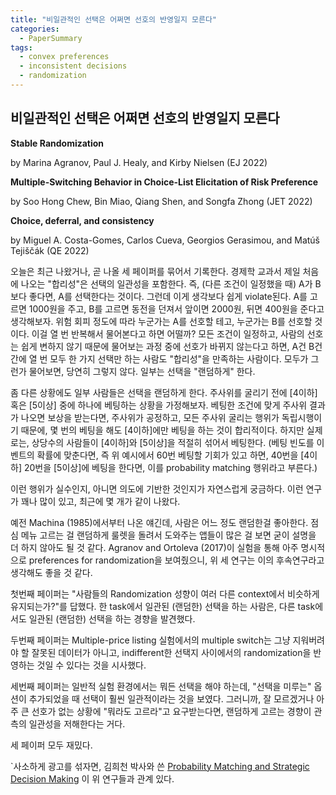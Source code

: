 ```yaml
---
title: "비일관적인 선택은 어쩌면 선호의 반영일지 모른다"
categories:
  - PaperSummary
tags:
  - convex preferences
  - inconsistent decisions
  - randomization
--- 
```


## 비일관적인 선택은 어쩌면 선호의 반영일지 모른다
  
**Stable Randomization**

by Marina Agranov, Paul J. Healy, and Kirby Nielsen (EJ 2022)

<!--
We provide a unifying experimental framework in which to study randomization behavior in games and individual choice questions. In each decision, subjects face twenty simultaneous repetitions of the same choice, whereby randomizing constitutes making different choices across the twenty repetitions. We find very high rates of randomization, even in questions that offer a first-order stochastically dominant option. Randomization is highly correlated across domains, while more individuals randomize in games than in analogous decision problems. Experimental treatments test theories of randomization behavior, ruling out most theoretically-based explanations. Results suggest that dominated randomization stems, in part, from a failure of contingent reasoning.
-->

**Multiple-Switching Behavior in Choice-List Elicitation of Risk Preference**

by Soo Hong Chew, Bin Miao, Qiang Shen, and Songfa Zhong (JET 2022)

<!--
This study examines multiple-switching behavior (MSB) in choice-list elicitation of risk preference from the perspectives of stochastic choice. We distinguish between "regular" and "irregular" MSB, and find that subjects with more irregular MSB are more likely to violate first-order stochastic dominance. In contrast, subjects with more regular MSB are more likely to concurrently exhibit non-expected utility behavior and reduce compound lottery, and to deliberately randomize in repeated choice. Our results suggest the need to diagnose the quality of MSB when applying choice-list elicitations, and distinguish stochastic choice models including random utility and deliberate randomization.
-->

**Choice, deferral, and consistency**

by Miguel A. Costa-Gomes, Carlos Cueva, Georgios Gerasimou, and Matúš Tejiščák (QE 2022)

<!--
> We report on two novel choice experiments with real goods where subjects in one treatment are forced to choose, as is the norm in economic experiments, while in the other they are not but can instead incur a small cost to defer choice. Using a variety of measures, we find that the active choices (i.e., those that exclude the deferral outside option) of subjects in the nonforced‐choice treatment are generally more consistent. We also find that the combined deferral and active-choice behavior of subjects in that treatment is explained better by a model of dominant choice with incomplete preferences than it is by rational choice. Our results suggest that nonforced-choice experiments and models can be helpful in separating people's rational, hesitant/not-yet-rational and genuinely irrational behavior, and can potentially offer important new insights in revealed preference analysis.
-->

오늘은 최근 나왔거나, 곧 나올 세 페이퍼를 묶어서 기록한다. 경제학 교과서 제일 처음에 나오는 "합리성"은 선택의 일관성을 포함한다. 즉, (다른 조건이 일정했을 때) A가 B보다 좋다면, A를 선택한다는 것이다. 그런데 이게 생각보다 쉽게 violate된다. A를 고르면 1000원을 주고, B를 고르면 동전을 던져서 앞이면 2000원, 뒤면 400원을 준다고 생각해보자. 위험 회피 정도에 따라 누군가는 A를 선호할 테고, 누군가는 B를 선호할 것이다. 이걸 열 번 반복해서 물어본다고 하면 어떨까? 모든 조건이 일정하고, 사람의 선호는 쉽게 변하지 않기 때문에 물어보는 과정 중에 선호가 바뀌지 않는다고 하면, A건 B건 간에 열 번 모두 한 가지 선택만 하는 사람도 "합리성"을 만족하는 사람이다. 모두가 그런가 물어보면, 당연히 그렇지 않다. 일부는 선택을 "랜덤하게" 한다. 

좀 다른 상황에도 일부 사람들은 선택을 랜덤하게 한다. 주사위를 굴리기 전에 \[4이하\] 혹은 \[5이상\] 중에 하나에 베팅하는 상황을 가정해보자. 베팅한 조건에 맞게 주사위 결과가 나오면 보상을 받는다면, 주사위가 공정하고, 모든 주사위 굴리는 행위가 독립시행이기 때문에, 몇 번의 베팅을 해도 \[4이하\]에만 베팅을 하는 것이 합리적이다. 하지만 실제로는, 상당수의 사람들이 \[4이하\]와 \[5이상\]을 적절히 섞어서 베팅한다. (베팅 빈도를 이벤트의 확률에 맞춘다면, 즉 위 예시에서 60번 베팅할 기회가 있고 하면, 40번을 \[4이하\] 20번을 \[5이상\]에 베팅을 한다면, 이를 probability matching 행위라고 부른다.) 

이런 행위가 실수인지, 아니면 의도에 기반한 것인지가 자연스럽게 궁금하다. 이런 연구가 꽤나 많이 있고, 최근에 몇 개가 같이 나왔다.

예전 Machina (1985)에서부터 나온 얘긴데, 사람은 어느 정도 랜덤한걸 좋아한다. 점심 메뉴 고르는 걸 랜덤하게 룰렛을 돌려서 도와주는 앱들이 많은 걸 보면 굳이 설명을 더 하지 않아도 될 것 같다. Agranov and Ortoleva (2017)이 실험을 통해 아주 명시적으로 preferences for randomization을 보여줬으니, 위 세 연구는 이의 후속연구라고 생각해도 좋을 것 같다. 

첫번째 페이퍼는 "사람들의 Randomization 성향이 여러 다른 context에서 비슷하게 유지되는가?"를 답했다. 한 task에서 일관된 (랜덤한) 선택을 하는 사람은, 다른 task에서도 일관된 (랜덤한) 선택을 하는 경향을 발견했다. 

두번째 페이퍼는 Multiple-price listing 실험에서의 multiple switch는 그냥 지워버려야 할 잘못된 데이터가 아니고, indifferent한 선택지 사이에서의 randomization을 반영하는 것일 수 있다는 것을 시사했다. 

세번째 페이퍼는 일반적 실험 환경에서는 뭐든 선택을 해야 하는데, "선택을 미루는" 옵션이 추가되었을 때 선택이 훨씬 일관적이라는 것을 보였다. 그러니까, 잘 모르겠거나 아주 큰 선호가 없는 상황에 "뭐라도 고르라"고 요구받는다면, 랜덤하게 고르는 경향이 관측의 일관성을 저해한다는 거다.

세 페이퍼 모두 재밌다.

`사소하게 광고를 섞자면, 김희천 박사와 쓴 [Probability Matching and Strategic Decision Making](https://doi.org/10.1016/j.socec.2022.101850) 이 위 연구들과 관계 있다. 